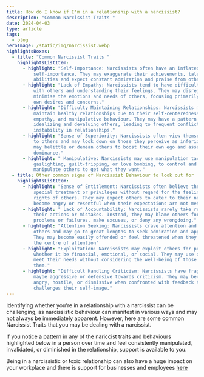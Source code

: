 ```yaml
---
title: How do I know if I'm in a relationship with a narcissist?
description: "Common Narcissist Traits "
date: 2024-04-03
type: article
tags:
  - blog
heroImage: /static/img/narcissist.webp
highlightsBoxes:
  - title: "Common Narcissist Traits "
    highlightsListItem:
      - highlight: "Self-Importance: Narcissists often have an inflated sense of
          self-importance. They may exaggerate their achievements, talents, or
          abilities and expect constant admiration and praise from others."
      - highlight: "Lack of Empathy: Narcissists tend to have difficulty empathising
          with others and understanding their feelings. They may disregard or
          minimise the emotions and needs of others, focusing primarily on their
          own desires and concerns."
      - highlight: "Difficulty Maintaining Relationships: Narcissists may struggle to
          maintain healthy relationships due to their self-centeredness, lack of
          empathy, and manipulative behaviour. They may have a pattern of
          idealizing and devaluing others, leading to frequent conflicts and
          instability in relationships."
      - highlight: "Sense of Superiority: Narcissists often view themselves as superior
          to others and may look down on those they perceive as inferior. They
          may belittle or demean others to boost their own ego and assert
          dominance."
      - highlight: " Manipulative: Narcissists may use manipulation tactics, such as
          gaslighting, guilt-tripping, or love bombing, to control and
          manipulate others to get what they want."
  - title: Other common signs of Narcissist Behaviour to look out for
    highlightsListItem:
      - highlight: "Sense of Entitlement: Narcissists often believe they are entitled to
          special treatment or privileges without regard for the feelings or
          rights of others. They may expect others to cater to their needs and
          become angry or resentful when their expectations are not met."
      - highlight: " Lack of Accountability: Narcissists rarely take responsibility for
          their actions or mistakes. Instead, they may blame others for their
          problems or failures, make excuses, or deny any wrongdoing."
      - highlight: "Attention Seeking: Narcissists crave attention and validation from
          others and may go to great lengths to seek admiration and approval.
          They may become easily offended or feel threatened when they are not
          the centre of attention"
      - highlight: "Exploitation: Narcissists may exploit others for personal gain,
          whether it be financial, emotional, or social. They may use others to
          meet their needs without considering the well-being of those around
          them."
      - highlight: "Difficult Handling Criticism: Narcissists have fragile egos and
          maybe aggressive or defensive towards criticism. They may become
          angry, hostile, or dismissive when confronted with feedback that
          challenges their self-image."
---
```

[](https://divorce-coaching.com/posts/support-for-employees/)Identifying whether you're in a relationship with a narcissist can be challenging, as narcissistic behaviour can manifest in various ways and may not always be immediately apparent. However, here are some common Narcissist Traits that you may be dealing with a narcissist.

If you notice a pattern in any of the nariccist traits and behaviours highlighted below in a person over time and feel consistently manipulated, invalidated, or diminished in the relationship, support is available to you.

Being in a narcissistic or toxic relationship can also have a huge impact on your workplace and there is support for businesses and employees [here](https://divorce-coaching.com/posts/support-for-employees/)
